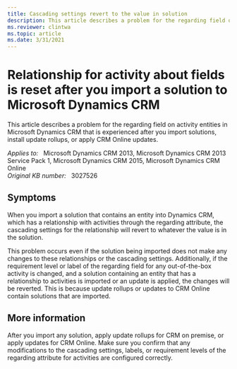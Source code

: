 ```yaml
---
title: Cascading settings revert to the value in solution
description: This article describes a problem for the regarding field on activity entities in Microsoft Dynamics CRM that is experienced after you import solutions, install update rollups, or apply CRM Online updates.
ms.reviewer: clintwa
ms.topic: article
ms.date: 3/31/2021
---
```

# Relationship for activity about fields is reset after you import a solution to Microsoft Dynamics CRM

This article describes a problem for the regarding field on activity entities in Microsoft Dynamics CRM that is experienced after you import solutions, install update rollups, or apply CRM Online updates.

_Applies to:_ &nbsp; Microsoft Dynamics CRM 2013, Microsoft Dynamics CRM 2013 Service Pack 1, Microsoft Dynamics CRM 2015, Microsoft Dynamics CRM Online  
_Original KB number:_ &nbsp; 3027526  

## Symptoms

When you import a solution that contains an entity into Dynamics CRM, which has a relationship with activities through the regarding attribute, the cascading settings for the relationship will revert to whatever the value is in the solution.

This problem occurs even if the solution being imported does not make any changes to these relationships or the cascading settings. Additionally, if the requirement level or label of the regarding field for any out-of-the-box activity is changed, and a solution containing an entity that has a relationship to activities is imported or an update is applied, the changes will be reverted. This is because update rollups or updates to CRM Online contain solutions that are imported.

## More information

After you import any solution, apply update rollups for CRM on premise, or apply updates for CRM Online. Make sure you confirm that any modifications to the cascading settings, labels, or requirement levels of the regarding attribute for activities are configured correctly.
